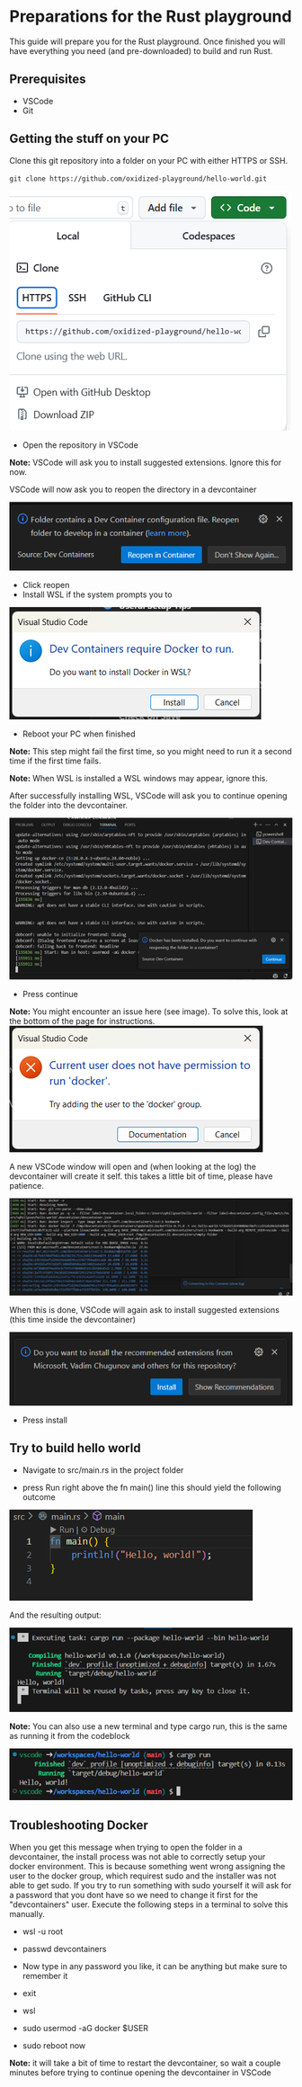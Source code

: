 # Preparations for the Rust playground

This guide will prepare you for the Rust playground. Once finished you will have everything you need (and pre-downloaded) to build and run Rust.

## Prerequisites
- VSCode
- Git

## Getting the stuff on your PC

Clone this git repository into a folder on your PC with either HTTPS or SSH.

`git clone https://github.com/oxidized-playground/hello-world.git`

![Clone the repo](/images/clone_repo.png "Clone the repo")

- Open the repository in VSCode
  
**Note:** VSCode will ask you to install suggested extensions. Ignore this for now. 

VSCode will now ask you to reopen the directory in a devcontainer

![Reopen in container](/images/reopen_in_container.png "Reopen in container")

- Click reopen
- Install WSL if the system prompts you to

![install WSL](/images/install_wsl.png "Install WSL")

- Reboot your PC when finished

**Note:** This step might fail the first time, so you might need to run it a second time if the first time fails. 

**Note:** When WSL is installed a WSL windows may appear, ignore this.

After successfully installing WSL, VSCode will ask you to continue opening the folder into the devcontainer. 

![Successful install](/images/continue_opening_in_devcontainer.png "Successful install")

- Press continue

**Note:** You might encounter an issue here (see image). To solve this, look at the bottom of the page for instructions.
![No permission](/images/no_permission_to_run_docker.png "No permission")

A new VSCode window will open and (when looking at the log) the devcontainer will create it self. this takes a little bit of time, please have patience. 

![Installing container](/images/installing_devcontainer.png "Installing container")

When this is done, VSCode will again ask to install suggested extensions (this time inside the devcontainer)

![Install extensions](/images/install_extensions.png "Install extensions")

- Press install

## Try to build hello world

- Navigate to src/main.rs in the project folder

- press Run right above the fn main() line
this should yield the following outcome

![Run](/images/run.png "Run")

And the resulting output:

![Output](/images/run_result.png "Output")

**Note:** You can also use a new terminal and type cargo run, this is the same as running it from the codeblock

![Run manually](/images/run_manually.png "Run manually")


## Troubleshooting Docker

When you get this message when trying to open the folder in a devcontainer, the install process was not able to correctly setup your docker environment. 
This is because something went wrong assigning the user to the docker group, which requirest sudo and the installer was not able to get sudo. If you try to run something with sudo yourself it will ask for a password that you dont have so we need to change it first for the "devcontainers" user. 
Execute the following steps in a terminal to solve this manually.


- wsl -u root
- passwd devcontainers
- Now type in any password you like, it can be anything
  but make sure to remember it
- exit

- wsl
- sudo usermod -aG docker $USER
- sudo reboot now

**Note:** it will take a bit of time to restart the devcontainer, so wait a couple minutes before trying to continue opening the devcontainer in VSCode









  

